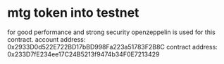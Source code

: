 # mtg token into testnet
for good performance and strong security openzeppelin is used for this contract.
account address: 0x2933D0d522E722BD17bBD998Fa223a51783F2B8C
contract address: 0x233D7fE234ee17C24B5213f9474b34F0E7213429

